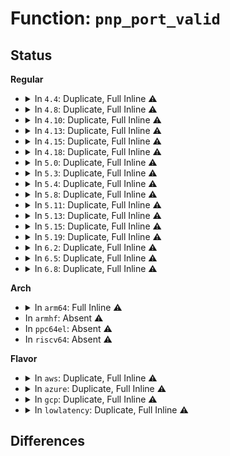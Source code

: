 # Function: <code>pnp_port_valid</code>

## Status
<b>Regular</b>
<ul>
<li>
<details>
<summary>In <code>4.4</code>: Duplicate, Full Inline ⚠️</summary>

**Collision:** Static Duplication

**Inline:** Full

**Transformation:** False

**Instances:**

```
In drivers/tty/serial/8250/8250_pnp.c (ffffffff815057ab)
Location: include/linux/pnp.h:88
Inline: True
Inline callers:
  - drivers/tty/serial/8250/8250_pnp.c:serial_pnp_probe
  - drivers/tty/serial/8250/8250_pnp.c:serial_pnp_probe
```
```
In drivers/input/serio/i8042.c (ffffffff81665af6)
Location: include/linux/pnp.h:88
Inline: True
Inline callers:
  - drivers/input/serio/i8042.c:i8042_pnp_aux_probe
  - drivers/input/serio/i8042.c:i8042_pnp_aux_probe
  - drivers/input/serio/i8042.c:i8042_pnp_kbd_probe
  - drivers/input/serio/i8042.c:i8042_pnp_kbd_probe
```
</details>
</li>
<li>
<details>
<summary>In <code>4.8</code>: Duplicate, Full Inline ⚠️</summary>

**Collision:** Static Duplication

**Inline:** Full

**Transformation:** False

**Instances:**

```
In drivers/tty/serial/8250/8250_pnp.c (ffffffff81556f60)
Location: include/linux/pnp.h:88
Inline: True
Inline callers:
  - drivers/tty/serial/8250/8250_pnp.c:serial_pnp_probe
  - drivers/tty/serial/8250/8250_pnp.c:serial_pnp_probe
```
```
In drivers/input/serio/i8042.c (ffffffff816c5d96)
Location: include/linux/pnp.h:88
Inline: True
Inline callers:
  - drivers/input/serio/i8042.c:i8042_pnp_aux_probe
  - drivers/input/serio/i8042.c:i8042_pnp_aux_probe
  - drivers/input/serio/i8042.c:i8042_pnp_kbd_probe
  - drivers/input/serio/i8042.c:i8042_pnp_kbd_probe
```
</details>
</li>
<li>
<details>
<summary>In <code>4.10</code>: Duplicate, Full Inline ⚠️</summary>

**Collision:** Static Duplication

**Inline:** Full

**Transformation:** False

**Instances:**

```
In drivers/tty/serial/8250/8250_pnp.c (ffffffff81583760)
Location: include/linux/pnp.h:88
Inline: True
Inline callers:
  - drivers/tty/serial/8250/8250_pnp.c:serial_pnp_probe
  - drivers/tty/serial/8250/8250_pnp.c:serial_pnp_probe
```
```
In drivers/input/serio/i8042.c (ffffffff816f3db6)
Location: include/linux/pnp.h:88
Inline: True
Inline callers:
  - drivers/input/serio/i8042.c:i8042_pnp_aux_probe
  - drivers/input/serio/i8042.c:i8042_pnp_aux_probe
  - drivers/input/serio/i8042.c:i8042_pnp_kbd_probe
  - drivers/input/serio/i8042.c:i8042_pnp_kbd_probe
```
</details>
</li>
<li>
<details>
<summary>In <code>4.13</code>: Duplicate, Full Inline ⚠️</summary>

**Collision:** Static Duplication

**Inline:** Full

**Transformation:** False

**Instances:**

```
In drivers/tty/serial/8250/8250_pnp.c (ffffffff81597b12)
Location: include/linux/pnp.h:88
Inline: True
Inline callers:
  - drivers/tty/serial/8250/8250_pnp.c:serial_pnp_probe
  - drivers/tty/serial/8250/8250_pnp.c:serial_pnp_probe
```
```
In drivers/input/serio/i8042.c (ffffffff81709796)
Location: include/linux/pnp.h:88
Inline: True
Inline callers:
  - drivers/input/serio/i8042.c:i8042_pnp_aux_probe
  - drivers/input/serio/i8042.c:i8042_pnp_aux_probe
  - drivers/input/serio/i8042.c:i8042_pnp_kbd_probe
  - drivers/input/serio/i8042.c:i8042_pnp_kbd_probe
```
</details>
</li>
<li>
<details>
<summary>In <code>4.15</code>: Duplicate, Full Inline ⚠️</summary>

**Collision:** Static Duplication

**Inline:** Full

**Transformation:** False

**Instances:**

```
In drivers/tty/serial/8250/8250_pnp.c (ffffffff815fc742)
Location: include/linux/pnp.h:89
Inline: True
Inline callers:
  - drivers/tty/serial/8250/8250_pnp.c:serial_pnp_probe
  - drivers/tty/serial/8250/8250_pnp.c:serial_pnp_probe
```
```
In drivers/input/serio/i8042.c (ffffffff8177a946)
Location: include/linux/pnp.h:89
Inline: True
Inline callers:
  - drivers/input/serio/i8042.c:i8042_pnp_aux_probe
  - drivers/input/serio/i8042.c:i8042_pnp_aux_probe
  - drivers/input/serio/i8042.c:i8042_pnp_kbd_probe
  - drivers/input/serio/i8042.c:i8042_pnp_kbd_probe
```
</details>
</li>
<li>
<details>
<summary>In <code>4.18</code>: Duplicate, Full Inline ⚠️</summary>

**Collision:** Static Duplication

**Inline:** Full

**Transformation:** False

**Instances:**

```
In drivers/tty/serial/8250/8250_pnp.c (ffffffff81635abc)
Location: include/linux/pnp.h:89
Inline: True
Inline callers:
  - drivers/tty/serial/8250/8250_pnp.c:serial_pnp_probe
  - drivers/tty/serial/8250/8250_pnp.c:serial_pnp_probe
```
```
In drivers/input/serio/i8042.c (ffffffff817bb2c5)
Location: include/linux/pnp.h:89
Inline: True
Inline callers:
  - drivers/input/serio/i8042.c:i8042_pnp_aux_probe
  - drivers/input/serio/i8042.c:i8042_pnp_aux_probe
  - drivers/input/serio/i8042.c:i8042_pnp_kbd_probe
  - drivers/input/serio/i8042.c:i8042_pnp_kbd_probe
```
</details>
</li>
<li>
<details>
<summary>In <code>5.0</code>: Duplicate, Full Inline ⚠️</summary>

**Collision:** Static Duplication

**Inline:** Full

**Transformation:** False

**Instances:**

```
In drivers/tty/serial/8250/8250_pnp.c (ffffffff81653d6c)
Location: include/linux/pnp.h:89
Inline: True
Inline callers:
  - drivers/tty/serial/8250/8250_pnp.c:serial_pnp_probe
  - drivers/tty/serial/8250/8250_pnp.c:serial_pnp_probe
```
```
In drivers/input/serio/i8042.c (ffffffff817e2735)
Location: include/linux/pnp.h:89
Inline: True
Inline callers:
  - drivers/input/serio/i8042.c:i8042_pnp_aux_probe
  - drivers/input/serio/i8042.c:i8042_pnp_aux_probe
  - drivers/input/serio/i8042.c:i8042_pnp_kbd_probe
  - drivers/input/serio/i8042.c:i8042_pnp_kbd_probe
```
</details>
</li>
<li>
<details>
<summary>In <code>5.3</code>: Duplicate, Full Inline ⚠️</summary>

**Collision:** Static Duplication

**Inline:** Full

**Transformation:** False

**Instances:**

```
In drivers/tty/serial/8250/8250_pnp.c (ffffffff81688803)
Location: include/linux/pnp.h:89
Inline: True
Inline callers:
  - drivers/tty/serial/8250/8250_pnp.c:serial_pnp_probe
  - drivers/tty/serial/8250/8250_pnp.c:serial_pnp_probe
```
```
In drivers/input/serio/i8042.c (ffffffff81822fd5)
Location: include/linux/pnp.h:89
Inline: True
Inline callers:
  - drivers/input/serio/i8042.c:i8042_pnp_aux_probe
  - drivers/input/serio/i8042.c:i8042_pnp_aux_probe
  - drivers/input/serio/i8042.c:i8042_pnp_kbd_probe
  - drivers/input/serio/i8042.c:i8042_pnp_kbd_probe
```
</details>
</li>
<li>
<details>
<summary>In <code>5.4</code>: Duplicate, Full Inline ⚠️</summary>

**Collision:** Static Duplication

**Inline:** Full

**Transformation:** False

**Instances:**

```
In drivers/tty/serial/8250/8250_pnp.c (ffffffff816aae93)
Location: include/linux/pnp.h:89
Inline: True
Inline callers:
  - drivers/tty/serial/8250/8250_pnp.c:serial_pnp_probe
  - drivers/tty/serial/8250/8250_pnp.c:serial_pnp_probe
```
```
In drivers/input/serio/i8042.c (ffffffff81854495)
Location: include/linux/pnp.h:89
Inline: True
Inline callers:
  - drivers/input/serio/i8042.c:i8042_pnp_aux_probe
  - drivers/input/serio/i8042.c:i8042_pnp_aux_probe
  - drivers/input/serio/i8042.c:i8042_pnp_kbd_probe
  - drivers/input/serio/i8042.c:i8042_pnp_kbd_probe
```
</details>
</li>
<li>
<details>
<summary>In <code>5.8</code>: Duplicate, Full Inline ⚠️</summary>

**Collision:** Static Duplication

**Inline:** Full

**Transformation:** False

**Instances:**

```
In drivers/tty/serial/8250/8250_pnp.c (ffffffff8175daf3)
Location: include/linux/pnp.h:89
Inline: True
Inline callers:
  - drivers/tty/serial/8250/8250_pnp.c:serial_pnp_probe
  - drivers/tty/serial/8250/8250_pnp.c:serial_pnp_probe
```
```
In drivers/input/serio/i8042.c (ffffffff81926725)
Location: include/linux/pnp.h:89
Inline: True
Inline callers:
  - drivers/input/serio/i8042.c:i8042_pnp_aux_probe
  - drivers/input/serio/i8042.c:i8042_pnp_aux_probe
  - drivers/input/serio/i8042.c:i8042_pnp_kbd_probe
  - drivers/input/serio/i8042.c:i8042_pnp_kbd_probe
```
</details>
</li>
<li>
<details>
<summary>In <code>5.11</code>: Duplicate, Full Inline ⚠️</summary>

**Collision:** Static Duplication

**Inline:** Full

**Transformation:** False

**Instances:**

```
In drivers/tty/serial/8250/8250_pnp.c (ffffffff81778973)
Location: include/linux/pnp.h:89
Inline: True
Inline callers:
  - drivers/tty/serial/8250/8250_pnp.c:serial_pnp_probe
  - drivers/tty/serial/8250/8250_pnp.c:serial_pnp_probe
```
```
In drivers/input/serio/i8042.c (ffffffff8192e2fb)
Location: include/linux/pnp.h:89
Inline: True
Inline callers:
  - drivers/input/serio/i8042.c:i8042_pnp_aux_probe
  - drivers/input/serio/i8042.c:i8042_pnp_aux_probe
  - drivers/input/serio/i8042.c:i8042_pnp_kbd_probe
  - drivers/input/serio/i8042.c:i8042_pnp_kbd_probe
```
</details>
</li>
<li>
<details>
<summary>In <code>5.13</code>: Duplicate, Full Inline ⚠️</summary>

**Collision:** Static Duplication

**Inline:** Full

**Transformation:** False

**Instances:**

```
In drivers/tty/serial/8250/8250_pnp.c (ffffffff8175c3a3)
Location: include/linux/pnp.h:89
Inline: True
Inline callers:
  - drivers/tty/serial/8250/8250_pnp.c:serial_pnp_probe
  - drivers/tty/serial/8250/8250_pnp.c:serial_pnp_probe
```
```
In drivers/input/serio/i8042.c (ffffffff819116eb)
Location: include/linux/pnp.h:89
Inline: True
Inline callers:
  - drivers/input/serio/i8042.c:i8042_pnp_aux_probe
  - drivers/input/serio/i8042.c:i8042_pnp_aux_probe
  - drivers/input/serio/i8042.c:i8042_pnp_kbd_probe
  - drivers/input/serio/i8042.c:i8042_pnp_kbd_probe
```
</details>
</li>
<li>
<details>
<summary>In <code>5.15</code>: Duplicate, Full Inline ⚠️</summary>

**Collision:** Static Duplication

**Inline:** Full

**Transformation:** False

**Instances:**

```
In drivers/tty/serial/8250/8250_pnp.c (ffffffff817dfffb)
Location: include/linux/pnp.h:89
Inline: True
Inline callers:
  - drivers/tty/serial/8250/8250_pnp.c:serial_pnp_probe
  - drivers/tty/serial/8250/8250_pnp.c:serial_pnp_probe
```
```
In drivers/input/serio/i8042.c (ffffffff819b2e6b)
Location: include/linux/pnp.h:89
Inline: True
Inline callers:
  - drivers/input/serio/i8042.c:i8042_pnp_aux_probe
  - drivers/input/serio/i8042.c:i8042_pnp_aux_probe
  - drivers/input/serio/i8042.c:i8042_pnp_kbd_probe
  - drivers/input/serio/i8042.c:i8042_pnp_kbd_probe
```
</details>
</li>
<li>
<details>
<summary>In <code>5.19</code>: Duplicate, Full Inline ⚠️</summary>

**Collision:** Static Duplication

**Inline:** Full

**Transformation:** False

**Instances:**

```
In drivers/tty/serial/8250/8250_pnp.c (ffffffff8191ecc9)
Location: include/linux/pnp.h:89
Inline: True
Inline callers:
  - drivers/tty/serial/8250/8250_pnp.c:serial_pnp_probe
  - drivers/tty/serial/8250/8250_pnp.c:serial_pnp_probe
```
```
In drivers/input/serio/i8042.c (ffffffff81b1137b)
Location: include/linux/pnp.h:89
Inline: True
Inline callers:
  - drivers/input/serio/i8042.c:i8042_pnp_aux_probe
  - drivers/input/serio/i8042.c:i8042_pnp_aux_probe
  - drivers/input/serio/i8042.c:i8042_pnp_kbd_probe
  - drivers/input/serio/i8042.c:i8042_pnp_kbd_probe
```
</details>
</li>
<li>
<details>
<summary>In <code>6.2</code>: Duplicate, Full Inline ⚠️</summary>

**Collision:** Static Duplication

**Inline:** Full

**Transformation:** False

**Instances:**

```
In drivers/tty/serial/8250/8250_pnp.c (ffffffff81a7b099)
Location: include/linux/pnp.h:89
Inline: True
Inline callers:
  - drivers/tty/serial/8250/8250_pnp.c:serial_pnp_probe
  - drivers/tty/serial/8250/8250_pnp.c:serial_pnp_probe
```
```
In drivers/input/serio/i8042.c (ffffffff81ca1e19)
Location: include/linux/pnp.h:89
Inline: True
Inline callers:
  - drivers/input/serio/i8042.c:i8042_pnp_aux_probe
  - drivers/input/serio/i8042.c:i8042_pnp_aux_probe
  - drivers/input/serio/i8042.c:i8042_pnp_kbd_probe
  - drivers/input/serio/i8042.c:i8042_pnp_kbd_probe
```
</details>
</li>
<li>
<details>
<summary>In <code>6.5</code>: Duplicate, Full Inline ⚠️</summary>

**Collision:** Static Duplication

**Inline:** Full

**Transformation:** False

**Instances:**

```
In drivers/tty/serial/8250/8250_pnp.c (ffffffff81ac6909)
Location: include/linux/pnp.h:89
Inline: True
Inline callers:
  - drivers/tty/serial/8250/8250_pnp.c:serial_pnp_probe
  - drivers/tty/serial/8250/8250_pnp.c:serial_pnp_probe
```
```
In drivers/input/serio/i8042.c (ffffffff81d0938b)
Location: include/linux/pnp.h:89
Inline: True
Inline callers:
  - drivers/input/serio/i8042.c:i8042_pnp_aux_probe
  - drivers/input/serio/i8042.c:i8042_pnp_aux_probe
  - drivers/input/serio/i8042.c:i8042_pnp_kbd_probe
  - drivers/input/serio/i8042.c:i8042_pnp_kbd_probe
```
</details>
</li>
<li>
<details>
<summary>In <code>6.8</code>: Duplicate, Full Inline ⚠️</summary>

**Collision:** Static Duplication

**Inline:** Full

**Transformation:** False

**Instances:**

```
In drivers/tty/serial/8250/8250_pnp.c (ffffffff81b19939)
Location: include/linux/pnp.h:89
Inline: True
Inline callers:
  - drivers/tty/serial/8250/8250_pnp.c:serial_pnp_probe
  - drivers/tty/serial/8250/8250_pnp.c:serial_pnp_probe
```
```
In drivers/input/serio/i8042.c (ffffffff81dbf01b)
Location: include/linux/pnp.h:89
Inline: True
Inline callers:
  - drivers/input/serio/i8042.c:i8042_pnp_aux_probe
  - drivers/input/serio/i8042.c:i8042_pnp_aux_probe
  - drivers/input/serio/i8042.c:i8042_pnp_kbd_probe
  - drivers/input/serio/i8042.c:i8042_pnp_kbd_probe
```
</details>
</li>
</ul>
<b>Arch</b>
<ul>
<li>
<details>
<summary>In <code>arm64</code>: Full Inline ⚠️</summary>

**Collision:** Unique Static

**Inline:** Full

**Transformation:** False

**Instances:**

```
In drivers/tty/serial/8250/8250_pnp.c (ffff800010885754)
Location: include/linux/pnp.h:89
Inline: True
Inline callers:
  - drivers/tty/serial/8250/8250_pnp.c:serial_pnp_probe
  - drivers/tty/serial/8250/8250_pnp.c:serial_pnp_probe
```
</details>
</li>
<li>
In <code>armhf</code>: Absent ⚠️
</li>
<li>
In <code>ppc64el</code>: Absent ⚠️
</li>
<li>
In <code>riscv64</code>: Absent ⚠️
</li>
</ul>
<b>Flavor</b>
<ul>
<li>
<details>
<summary>In <code>aws</code>: Duplicate, Full Inline ⚠️</summary>

**Collision:** Static Duplication

**Inline:** Full

**Transformation:** False

**Instances:**

```
In drivers/tty/serial/8250/8250_pnp.c (ffffffff81670903)
Location: include/linux/pnp.h:89
Inline: True
Inline callers:
  - drivers/tty/serial/8250/8250_pnp.c:serial_pnp_probe
  - drivers/tty/serial/8250/8250_pnp.c:serial_pnp_probe
```
```
In drivers/input/serio/i8042.c (ffffffff818094a5)
Location: include/linux/pnp.h:89
Inline: True
Inline callers:
  - drivers/input/serio/i8042.c:i8042_pnp_aux_probe
  - drivers/input/serio/i8042.c:i8042_pnp_aux_probe
  - drivers/input/serio/i8042.c:i8042_pnp_kbd_probe
  - drivers/input/serio/i8042.c:i8042_pnp_kbd_probe
```
</details>
</li>
<li>
<details>
<summary>In <code>azure</code>: Duplicate, Full Inline ⚠️</summary>

**Collision:** Static Duplication

**Inline:** Full

**Transformation:** False

**Instances:**

```
In drivers/tty/serial/8250/8250_pnp.c (ffffffff8164fa03)
Location: include/linux/pnp.h:89
Inline: True
Inline callers:
  - drivers/tty/serial/8250/8250_pnp.c:serial_pnp_probe
  - drivers/tty/serial/8250/8250_pnp.c:serial_pnp_probe
```
```
In drivers/input/serio/i8042.c (ffffffff817d0c45)
Location: include/linux/pnp.h:89
Inline: True
Inline callers:
  - drivers/input/serio/i8042.c:i8042_pnp_aux_probe
  - drivers/input/serio/i8042.c:i8042_pnp_aux_probe
  - drivers/input/serio/i8042.c:i8042_pnp_kbd_probe
  - drivers/input/serio/i8042.c:i8042_pnp_kbd_probe
```
</details>
</li>
<li>
<details>
<summary>In <code>gcp</code>: Duplicate, Full Inline ⚠️</summary>

**Collision:** Static Duplication

**Inline:** Full

**Transformation:** False

**Instances:**

```
In drivers/tty/serial/8250/8250_pnp.c (ffffffff8169ecd3)
Location: include/linux/pnp.h:89
Inline: True
Inline callers:
  - drivers/tty/serial/8250/8250_pnp.c:serial_pnp_probe
  - drivers/tty/serial/8250/8250_pnp.c:serial_pnp_probe
```
```
In drivers/input/serio/i8042.c (ffffffff81848625)
Location: include/linux/pnp.h:89
Inline: True
Inline callers:
  - drivers/input/serio/i8042.c:i8042_pnp_aux_probe
  - drivers/input/serio/i8042.c:i8042_pnp_aux_probe
  - drivers/input/serio/i8042.c:i8042_pnp_kbd_probe
  - drivers/input/serio/i8042.c:i8042_pnp_kbd_probe
```
</details>
</li>
<li>
<details>
<summary>In <code>lowlatency</code>: Duplicate, Full Inline ⚠️</summary>

**Collision:** Static Duplication

**Inline:** Full

**Transformation:** False

**Instances:**

```
In drivers/tty/serial/8250/8250_pnp.c (ffffffff816b9193)
Location: include/linux/pnp.h:89
Inline: True
Inline callers:
  - drivers/tty/serial/8250/8250_pnp.c:serial_pnp_probe
  - drivers/tty/serial/8250/8250_pnp.c:serial_pnp_probe
```
```
In drivers/input/serio/i8042.c (ffffffff81863845)
Location: include/linux/pnp.h:89
Inline: True
Inline callers:
  - drivers/input/serio/i8042.c:i8042_pnp_aux_probe
  - drivers/input/serio/i8042.c:i8042_pnp_aux_probe
  - drivers/input/serio/i8042.c:i8042_pnp_kbd_probe
  - drivers/input/serio/i8042.c:i8042_pnp_kbd_probe
```
</details>
</li>
</ul>

## Differences
